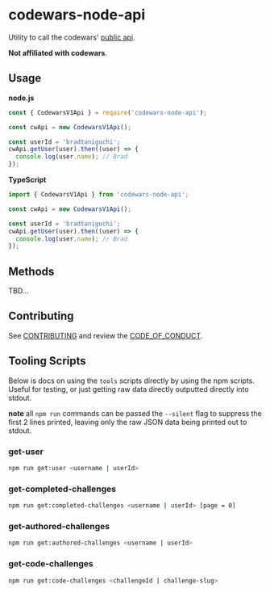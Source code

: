 # codewars-node-api

Utility to call the codewars' [public api](https://dev.codewars.com/#introduction).

**Not affiliated with codewars**.

## Usage

**node.js**

```js
const { CodewarsV1Api } = require('codewars-node-api');

const cwApi = new CodewarsV1Api();

const userId = 'bradtaniguchi';
cwApi.getUser(user).then((user) => {
  console.log(user.name); // Brad
});
```

**TypeScript**

```js
import { CodewarsV1Api } from 'codewars-node-api';

const cwApi = new CodewarsV1Api();

const userId = 'bradtaniguchi';
cwApi.getUser(user).then((user) => {
  console.log(user.name); // Brad
});
```

## Methods

TBD...

## Contributing

See [CONTRIBUTING](./CONTRIBUTING.md) and review the [CODE_OF_CONDUCT](./CODE_OF_CONDUCT).

## Tooling Scripts

Below is docs on using the `tools` scripts directly by using the npm scripts. Useful for testing, or
just getting raw data directly outputted directly into stdout.

**note** all `npm run` commands can be passed the `--silent` flag to suppress the first 2 lines printed, leaving only the raw JSON data being printed out to stdout.

### get-user

```bash
npm run get:user <username | userId>
```

### get-completed-challenges

```bash
npm run get:completed-challenges <username | userId> [page = 0]
```

### get-authored-challenges

```bash
npm run get:authored-challenges <username | userId>
```

### get-code-challenges

```bash
npm run get:code-challenges <challengeId | challenge-slug>
```
